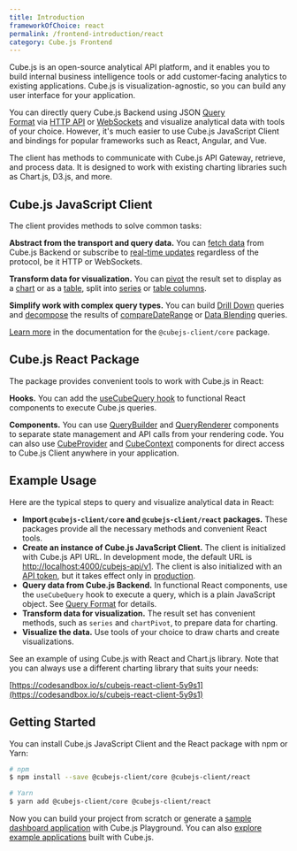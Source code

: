 ```yaml
---
title: Introduction
frameworkOfChoice: react
permalink: /frontend-introduction/react
category: Cube.js Frontend
---
```


Cube.js is an open-source analytical API platform, and it enables you to build internal business intelligence tools or add customer‑facing analytics to existing applications. Cube.js is visualization-agnostic, so you can build any user interface for your application.

You can directly query Cube.js Backend using JSON [Query Format](https://cube.dev/docs/query-format) via [HTTP API](https://cube.dev/docs/rest-api) or [WebSockets](https://cube.dev/docs/real-time-data-fetch#web-sockets) and visualize analytical data with tools of your choice. However, it's much easier to use Cube.js JavaScript Client and bindings for popular frameworks such as React, Angular, and Vue.

The client has methods to communicate with Cube.js API Gateway, retrieve, and process data. It is designed to work with existing charting libraries such as Chart.js, D3.js, and more.

## Cube.js JavaScript Client

The client provides methods to solve common tasks:

**Abstract from the transport and query data.** You can [fetch data](https://cube.dev/docs/@cubejs-client-core#cubejs-api-load)  from Cube.js Backend or subscribe to [real-time updates](https://cube.dev/docs/real-time-data-fetch) regardless of the protocol, be it HTTP or WebSockets.

**Transform data for visualization.** You can [pivot](https://cube.dev/docs/@cubejs-client-core#result-set-pivot) the result set to display as a [chart](https://cube.dev/docs/@cubejs-client-core#result-set-chart-pivot) or as a [table](https://cube.dev/docs/@cubejs-client-core#result-set-table-pivot), split into [series](https://cube.dev/docs/@cubejs-client-core#result-set-series) or [table columns](https://cube.dev/docs/@cubejs-client-core#result-set-table-columns).

**Simplify work with complex query types.** You can build [Drill Down](https://cube.dev/docs/@cubejs-client-core#result-set-drill-down) queries and [decompose](https://cube.dev/docs/@cubejs-client-core#result-set-decompose) the results of [compareDateRange](https://cube.dev/docs/query-format#time-dimensions-format) or [Data Blending](https://cube.dev/docs/data-blending) queries.

[Learn more](https://cube.dev/docs/@cubejs-client-core) in the documentation for the `@cubejs-client/core` package.

## Cube.js React Package

The package provides convenient tools to work with Cube.js in React:

**Hooks.** You can add the [useCubeQuery hook](https://cube.dev/docs/@cubejs-client-react#use-cube-query) to functional React components to execute Cube.js queries.

**Components.** You can use [QueryBuilder](https://cube.dev/docs/@cubejs-client-react#query-builder) and [QueryRenderer](https://cube.dev/docs/@cubejs-client-react#query-renderer) components to separate state management and API calls from your rendering code. You can also use [CubeProvider](https://cube.dev/docs/@cubejs-client-react#cube-provider) and [CubeContext](https://cube.dev/docs/@cubejs-client-react#cube-context) components for direct access to Cube.js Client anywhere in your application. 

## Example Usage

Here are the typical steps to query and visualize analytical data in React:

- **Import `@cubejs-client/core` and `@cubejs-client/react` packages.** These packages provide all the necessary methods and convenient React tools.
- **Create an instance of Cube.js JavaScript Client.** The client is initialized with Cube.js API URL. In development mode, the default URL is [http://localhost:4000/cubejs-api/v1](http://localhost:4000/cubejs-api/v1). The client is also initialized with an [API token](https://cube.dev/docs/security), but it takes effect only in [production](https://cube.dev/docs/deployment#production-mode).
- **Query data from Cube.js Backend.** In functional React components, use the `useCubeQuery` hook to execute a query, which is a plain JavaScript object. See [Query Format](https://cube.dev/docs/query-format) for details.
- **Transform data for visualization.** The result set has convenient methods, such as `series` and `chartPivot`, to prepare data for charting.
- **Visualize the data.** Use tools of your choice to draw charts and create visualizations.

See an example of using Cube.js with React and Chart.js library. Note that you can always use a different charting library that suits your needs:

[https://codesandbox.io/s/cubejs-react-client-5y9s1](https://codesandbox.io/s/cubejs-react-client-5y9s1)

## Getting Started

You can install Cube.js JavaScript Client and the React package with npm or Yarn:

```bash
# npm
$ npm install --save @cubejs-client/core @cubejs-client/react

# Yarn
$ yarn add @cubejs-client/core @cubejs-client/react
```

Now you can build your project from scratch or generate a [sample dashboard application](https://cube.dev/docs/dashboard-app/) with Cube.js Playground. You can also [explore example applications](https://cube.dev/docs/examples) built with Cube.js.
